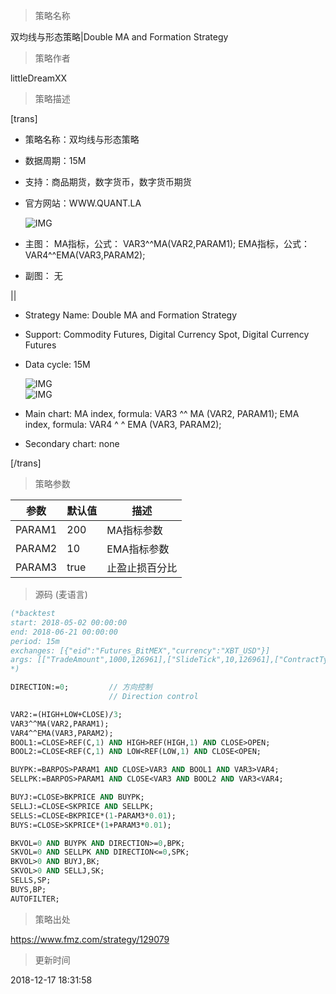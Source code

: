 
> 策略名称

双均线与形态策略|Double MA and Formation Strategy

> 策略作者

littleDreamXX

> 策略描述

[trans]
- 策略名称：双均线与形态策略
- 数据周期：15M
- 支持：商品期货，数字货币，数字货币期货
- 官方网站：WWW.QUANT.LA

  ![IMG](https://www.fmz.com/upload/asset/cf5ac5fdf4f33ed438ed4498e1a7b142.png) 

- 主图：
  MA指标，公式：  VAR3^^MA(VAR2,PARAM1);
  EMA指标，公式：VAR4^^EMA(VAR3,PARAM2);

- 副图：
  无

||

- Strategy Name: Double MA and Formation Strategy
- Support: Commodity Futures, Digital Currency Spot, Digital Currency Futures 
- Data cycle: 15M

  ![IMG](https://www.fmz.com/upload/asset/a11b6dffb660edef84c785a9d1d88f87.png)  
  ![IMG](https://www.fmz.com/upload/asset/c2498b876b57cce1e887fa052ac8a298.png) 

- Main chart:
  MA index, formula: VAR3 ^^ MA (VAR2, PARAM1);
  EMA index, formula: VAR4 ^ ^ EMA (VAR3, PARAM2);
- Secondary chart:
  none

[/trans]

> 策略参数



|参数|默认值|描述|
|----|----|----|
|PARAM1|200|MA指标参数|MA index parameter|
|PARAM2|10|EMA指标参数|EMA index parameter|
|PARAM3|true|止盈止损百分比|take profit percentage and stop loss percentage|


> 源码 (麦语言)

``` pascal
(*backtest
start: 2018-05-02 00:00:00
end: 2018-06-21 00:00:00
period: 15m
exchanges: [{"eid":"Futures_BitMEX","currency":"XBT_USD"}]
args: [["TradeAmount",1000,126961],["SlideTick",10,126961],["ContractType","XBTUSD",126961]]
*)

DIRECTION:=0;         // 方向控制
                      // Direction control

VAR2:=(HIGH+LOW+CLOSE)/3;
VAR3^^MA(VAR2,PARAM1);
VAR4^^EMA(VAR3,PARAM2);
BOOL1:=CLOSE>REF(C,1) AND HIGH>REF(HIGH,1) AND CLOSE>OPEN;
BOOL2:=CLOSE<REF(C,1) AND LOW<REF(LOW,1) AND CLOSE<OPEN;

BUYPK:=BARPOS>PARAM1 AND CLOSE>VAR3 AND BOOL1 AND VAR3>VAR4;
SELLPK:=BARPOS>PARAM1 AND CLOSE<VAR3 AND BOOL2 AND VAR3<VAR4;

BUYJ:=CLOSE>BKPRICE AND BUYPK;
SELLJ:=CLOSE<SKPRICE AND SELLPK;
SELLS:=CLOSE<BKPRICE*(1-PARAM3*0.01);
BUYS:=CLOSE>SKPRICE*(1+PARAM3*0.01);

BKVOL=0 AND BUYPK AND DIRECTION>=0,BPK;
SKVOL=0 AND SELLPK AND DIRECTION<=0,SPK;
BKVOL>0 AND BUYJ,BK;
SKVOL>0 AND SELLJ,SK;
SELLS,SP;
BUYS,BP;
AUTOFILTER;
```

> 策略出处

https://www.fmz.com/strategy/129079

> 更新时间

2018-12-17 18:31:58
